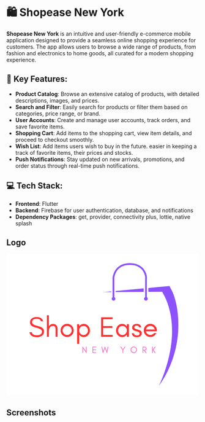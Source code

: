 # 🛍️ Shopease New York

**Shopease New York** is an intuitive and user-friendly e-commerce mobile application designed to provide a seamless online shopping experience for customers. The app allows users to browse a wide range of products, from fashion and electronics to home goods, all curated for a modern shopping experience.

## 📌 Key Features:

- **Product Catalog**: Browse an extensive catalog of products, with detailed descriptions, images, and prices.
- **Search and Filter**: Easily search for products or filter them based on categories, price range, or brand.
- **User Accounts**: Create and manage user accounts, track orders, and save favorite items.
- **Shopping Cart**: Add items to the shopping cart, view item details, and proceed to checkout smoothly.
- **Wish List**: Add items users wish to buy in the future. easier in keeping a track of favorite items, their prices and stocks.
- **Push Notifications**: Stay updated on new arrivals, promotions, and order status through real-time push notifications.

## 💻 Tech Stack:

- **Frontend**: Flutter
- **Backend**: Firebase for user authentication, database, and notifications
- **Dependency Packages**: get, provider, connectivity plus, lottie, native splash

## Logo

![Logo](assets/images/ShopEase(1).png)

## Screenshots
